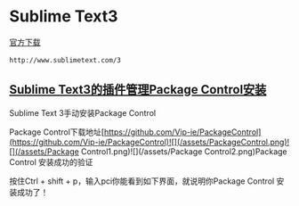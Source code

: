 # Sublime Text3

[官方下载](http://www.sublimetext.com/3)

```
http://www.sublimetext.com/3
```

## [Sublime Text3的插件管理Package Control安装](https://packagecontrol.io)

Sublime Text 3手动安装Package Control

Package Control下载地址[https://github.com/Vip-ie/PackageControl](https://github.com/Vip-ie/PackageControl)![](/assets/PackageControl.png)![](/assets/Package Control1.png)![](/assets/Package Control2.png)Package Control 安装成功的验证

按住Ctrl + shift + p，输入pci你能看到如下界面，就说明你Package Control 安装成功了！

